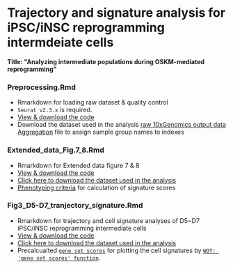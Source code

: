 # Trajectory and signature analysis for iPSC/iNSC reprogramming intermdeiate cells

__Title: "Analyzing intermediate populations during OSKM-mediated reprogramming"__


### Preprocessing.Rmd
* Rmarkdown for loading raw dataset & quality control
* `Seurat v2.3.x` is required.
* [View & download the code](https://github.com/jeongminha90/scRNAseq/blob/main/Preprocessing.Rmd)
* Download the dataset used in the analysis
[raw 10xGenomics output data](https://figshare.com/s/ecf794cfe2776980f4de)
[Aggregation](https://github.com/jeongminha90/scRNAseq/blob/main/aggregation_csv.csv) file to assign sample group names to indexes



### Extended_data_Fig.7_8.Rmd
* Rmarkdown for Extended data figure 7 & 8
* [View & download the code](https://github.com/jeongminha90/scRNAseq/blob/main/Extended%20Data%20Fig.7%2C8.Rmd)
* [Click here to download the dataset used in the analysis](https://figshare.com/s/2d5e45d42f50dc3c6d9c)
* [Phenotyping criteria](https://github.com/jeongminha90/scRNAseq/blob/main/Phenotyping%20Criteria.csv) for calculation of signature scores



### Fig3_D5-D7_tranjectory_signature.Rmd
* Rmarkdown for trajectory and cell signature analyses of D5~D7 iPSC/iNSC reprogramming intermediate cells
* [View & download the code](https://github.com/jeongminha90/scRNAseq/blob/main/Fig3_D5-D7_trajectory_signature.Rmd)
* [Click here to download the dataset used in the analysis](https://figshare.com/articles/dataset/D5-D7_mipsc_normalized_scaled/13383191)
* Precalcualted [`gene set scores`](https://figshare.com/articles/dataset/gene_set_scores_csv/13383212) for plotting the cell signatures by [`WOT: 'gene set scores' function`](https://broadinstitute.github.io/wot/).
